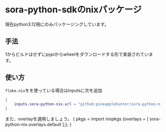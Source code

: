 # sora-python-sdkのnixパッケージ

現在python3.12用にのみパッケージングしています。

## 手法
1からビルドはせずにpypiからwheelをダウンロードする形で実装されています。

## 使い方

`flake.nix`をを使っている場合はinputsに次を追加

```nix
{
    inputs.sora-python-nix.url = "github:pineapplehunter/sora-python-nix";
}
```

また、overlayを適用しましょう。
{
    pkgs = import nixpkgs {overlays = [ sora-python-nix.overlays.default ];};
}

